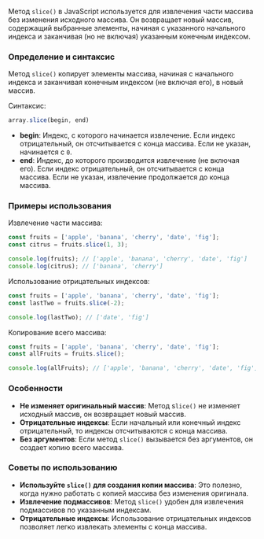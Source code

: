 Метод `slice()` в JavaScript используется для извлечения части массива без изменения исходного массива. Он возвращает новый массив, содержащий выбранные элементы, начиная с указанного начального индекса и заканчивая (но не включая) указанным конечным индексом.


### Определение и синтаксис

Метод `slice()` копирует элементы массива, начиная с начального индекса и заканчивая конечным индексом (не включая его), в новый массив.

Синтаксис:

```javascript
array.slice(begin, end)
```

* **begin**: Индекс, с которого начинается извлечение. Если индекс отрицательный, он отсчитывается с конца массива. Если не указан, начинается с `0`.
* **end**: Индекс, до которого производится извлечение (не включая его). Если индекс отрицательный, он отсчитывается с конца массива. Если не указан, извлечение продолжается до конца массива.


### Примеры использования

Извлечение части массива:

```javascript
const fruits = ['apple', 'banana', 'cherry', 'date', 'fig'];
const citrus = fruits.slice(1, 3);

console.log(fruits); // ['apple', 'banana', 'cherry', 'date', 'fig']
console.log(citrus); // ['banana', 'cherry']
```


Использование отрицательных индексов:

```javascript
const fruits = ['apple', 'banana', 'cherry', 'date', 'fig'];
const lastTwo = fruits.slice(-2);

console.log(lastTwo); // ['date', 'fig']
```


Копирование всего массива:

```javascript
const fruits = ['apple', 'banana', 'cherry', 'date', 'fig'];
const allFruits = fruits.slice();

console.log(allFruits); // ['apple', 'banana', 'cherry', 'date', 'fig']
```


### Особенности

* **Не изменяет оригинальный массив**: Метод s`lice()` не изменяет исходный массив, он возвращает новый массив.
* **Отрицательные индексы**: Если начальный или конечный индекс отрицательный, то индексы отсчитываются с конца массива.
* **Без аргументов**: Если метод `slice()` вызывается без аргументов, он создает копию всего массива.


### Советы по использованию

* **Используйте `slice()` для создания копии массива**: Это полезно, когда нужно работать с копией массива без изменения оригинала.
* **Извлечение подмассивов**: Метод `slice()` удобен для извлечения подмассивов по указанным индексам.
* **Отрицательные индексы**: Использование отрицательных индексов позволяет легко извлекать элементы с конца массива.
